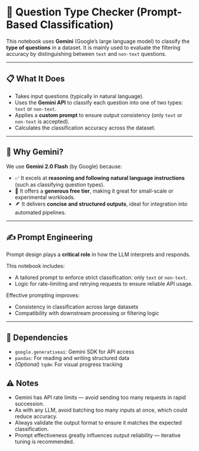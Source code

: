 <a id="readme-top"></a>

# 🧠 Question Type Checker (Prompt-Based Classification)

This notebook uses **Gemini** (Google’s large language model) to classify the **type of questions** in a dataset. It is mainly used to evaluate the filtering accuracy by distinguishing between `text` and `non-text` questions.

---

## 📋 What It Does

- Takes input questions (typically in natural language).
- Uses the **Gemini API** to classify each question into one of two types: `text` or `non-text`.
- Applies a **custom prompt** to ensure output consistency (only `text` or `non-text` is accepted).
- Calculates the classification accuracy across the dataset.

---

## 🤖 Why Gemini?

We use **Gemini 2.0 Flash** (by Google) because:

- ✅ It excels at **reasoning and following natural language instructions** (such as classifying question types).
- 💸 It offers a **generous free tier**, making it great for small-scale or experimental workloads.
- 🪶 It delivers **concise and structured outputs**, ideal for integration into automated pipelines.

---

## ✍️ Prompt Engineering

Prompt design plays a **critical role** in how the LLM interprets and responds.

This notebook includes:
- A tailored prompt to enforce strict classification: only `text` or `non-text`.
- Logic for rate-limiting and retrying requests to ensure reliable API usage.

Effective prompting improves:
- Consistency in classification across large datasets
- Compatibility with downstream processing or filtering logic

---

## 🧰 Dependencies

- `google.generativeai`: Gemini SDK for API access
- `pandas`: For reading and writing structured data
- *(Optional)* `tqdm`: For visual progress tracking

## ⚠️ Notes
- Gemini has API rate limits — avoid sending too many requests in rapid succession.
- As with any LLM, avoid batching too many inputs at once, which could reduce accuracy.
- Always validate the output format to ensure it matches the expected classification.
- Prompt effectiveness greatly influences output reliability — iterative tuning is recommended.